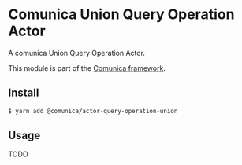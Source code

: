 # Comunica Union Query Operation Actor

A comunica Union Query Operation Actor.

This module is part of the [Comunica framework](https://github.com/comunica/comunica).

## Install

```bash
$ yarn add @comunica/actor-query-operation-union
```

## Usage

TODO
